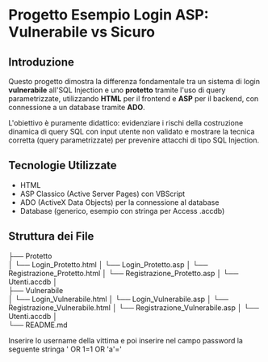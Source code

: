 # Progetto Esempio Login ASP: Vulnerabile vs Sicuro

## Introduzione

Questo progetto dimostra la differenza fondamentale tra un sistema di login **vulnerabile** all'SQL Injection e uno **protetto** tramite l'uso di query parametrizzate, utilizzando **HTML** per il frontend e **ASP** per il backend, con connessione a un database tramite **ADO**.

L'obiettivo è puramente didattico: evidenziare i rischi della costruzione dinamica di query SQL con input utente non validato e mostrare la tecnica corretta (query parametrizzate) per prevenire attacchi di tipo SQL Injection.

## Tecnologie Utilizzate

* HTML
* ASP Classico (Active Server Pages) con VBScript
* ADO (ActiveX Data Objects) per la connessione al database
* Database (generico, esempio con stringa per Access .accdb)

## Struttura dei File

├── Protetto                     
│   └── Login_Protetto.html
│   └──	Login_Protetto.asp 
│   └──	Registrazione_Protetto.html 
│   └──	Registrazione_Protetto.asp
│   └──	Utenti.accdb
│   
├── Vulnerabile  
│   └── Login_Vulnerabile.html 
│   └──	Login_Vulnerabile.asp
│   └──	Registrazione_Vulnerabile.html
│   └──	Registrazione_Vulnerabile.asp 
│   └──	Utenti.accdb
│   
└── README.md             

Inserire lo username della vittima e poi inserire nel campo password la seguente stringa ' OR 1=1 OR 'a'='

